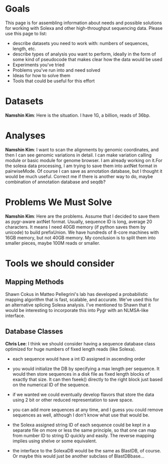 # Goals #

This page is for assembling information about needs and possible solutions for working with Solexa and other high-throughput sequencing data.  Please use this page to list:
  * describe datasets you need to work with: numbers of sequences, length, etc.
  * describe types of analysis you want to perform, ideally in the form of some kind of pseudocode that makes clear how the data would be used
  * Experiments you've tried
  * Problems you've run into and need solved
  * Ideas for how to solve them
  * Tools that could be useful for this effort

# Datasets #

**Namshin Kim**: Here is the situation. I have 1G, a billion, reads of 36bp.

# Analyses #
**Namshin Kim**:  I want to scan the alignments by genomic coordinates, and then I can see genomic variations in detail. I can make variation calling module or basic module for genome browser. I am already working on it.For the solexa data processing, I am trying to save them into axtNet format in pairwiseMode. Of course I can save as annotation database, but I thought it would be much useful. Correct me if there is another way to do, maybe combination of annotation database and seqdb?

# Problems We Must Solve #
**Namshin Kim**: Here are the problems. Assume that I decided to save them as pygr-aware
axtNet format. Usually, sequence ID is long, average 20 characters. It means
I need 40GB memory (if python saves them by unicode) to build prefixUnion.
We have hundreds of 8-core machines with 16GB memory, but not 40GB memory.
My conclusion is to split them into smaller pieces, maybe 100M reads or
smaller.

# Tools we should consider #

## Mapping Methods ##
Shawn Cokus in Matteo Pellegrini's lab has developed a probabilistic mapping algorithm that is fast, scalable, and accurate.  We've used this for an alternative splicing Solexa analysis.  I've mentioned to Shawn that it would be interesting to incorporate this into Pygr with an NLMSA-like interface.

## Database Classes ##
**Chris Lee**: I think we should consider having a sequence database class optimized for huge numbers of fixed length reads (like Solexa).

  * each sequence would have a int ID assigned in ascending order
  * you would initialize the DB by specifying a max length per sequence.  It would then store sequences in a disk file as fixed length blocks of exactly that size.  It can then fseek() directly to the right block just based on the numerical ID of the sequence.
  * if we wanted we could eventually develop flavors that store the data using 2 bit or other reduced representation to save space.
  * you can add more sequences at any time, and I guess you could remove sequences as well, although I don't know what use that would be.
  * the Solexa assigned string ID of each sequence could be kept in a  separate file on more or less the same principle, so that one can map from number ID to string ID quickly and easily.  The reverse mapping implies using shelve or some equivalent.

  * the interface to the SolexaDB would be the same as BlastDB, of course.  Or maybe this would just be another subclass of BlastDBbase...